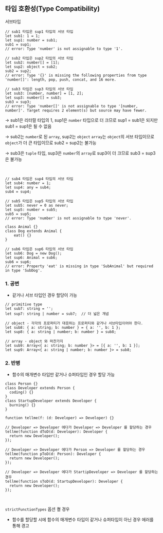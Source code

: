 ## 타입 호환성(Type Compatibility)

서브타입

```tsx
// sub1 타입은 sup1 타입의 서브 타입
let sub1: 1 = 1;
let sup1: number = sub1;
sub1 = sup1;
// error: Type 'number' is not assignable to type '1'.

// sub2 타입은 sup2 타입의 서브 타입
let sub2: number[] = [1];
let sup2: object = sub2;
sub2 = sup2;
// error: Type '{}' is missing the following properties from type 'number[]': length, pop, push, concat, and 16 more.

// sub3 타입은 sup3 타입의 서브 타입
let sub3: [number, number] = [1, 2];
let sup3: number[] = sub3;
sub3 = sup3;
// error: Type 'number[]' is not assignable to type '[number, number]'. Target requires 2 element(s) but source may have fewer.
```

→ sub1은 리터럴 타입의 1, sup1은 `number` 타입으로 더 크므로 sup1 = sub1은 되지만 sub1 = sup1은 될 수 없음

→ sub2는 `number`로 된 `array`, sup2는 `object`
    `array`는 `object`의 서브 타입이므로 `object`가 더 큰 타입이므로 sub2 = sup2는 불가능

→ sub3은 `tuple` 타입, sup3은 `number`의 `array`로 sup3이 더 크므로 sub3 = sup3은 불가능

<br/>

```tsx
// sub4 타입은 sup4 타입의 서브 타입
let sub4: number = 1;
let sup4: any = sub4;
sub4 = sup4;

// sub5 타입은 sup5 타입의 서브 타입
let sub5: never = 0 as never;
let sup5: number = sub5;
sub5 = sup5;
// error: Type 'number' is not assignable to type 'never'.

class Animal {}
class Dog extends Animal {
	eat() {}
}

// sub6 타입은 sup6 타입의 서브 타입
let sub6: Dog = new Dog();
let sup6: Animal = sub6;
sub6 = sup6;
// error: Property 'eat' is missing in type 'SubAnimal' but required in type 'SubDog'.
```

### 1. 공변
- 같거나 서브 타입인 경우 할당이 가능

```tsx
// primitive type
let sub7: string = '';
let sup7: string | number = sub7;  // 더 넓은 개념

// object - 각각의 프로퍼티가 대응하는 프로퍼티와 같거나 서브타입이어야 한다.
let sub8: { a: string; b: number } = { a: '', b: 1 };
let sup8: { a: string | number; b: number } = sub8;

// array - object 와 마찬가지
let sub9: Array<{ a: string; b: number }> = [{ a: '', b: 1 }];
let sup9: Array<{ a: string | number; b: number }> = sub8;
```

### 2. 반병
- 함수의 매개변수 타입만 같거나 슈퍼타입인 경우 할당 가능

```tsx
class Person {}
class Developer extends Person {
  coding() {}
}
class StartupDeveloper extends Developer {
  burning() {}
}

function tellme(f: (d: Developer) => Developer) {}

// Developer => Developer 에다가 Developer => Developer 를 할당하는 경우
tellme(function dToD(d: Developer): Developer {
  return new Developer();
});

// Developer => Developer 에다가 Person => Developer 를 할당하는 경우
tellme(function pToD(d: Person): Developer {
  return new Developer();
});

// Developer => Developer 에다가 StartipDeveloper => Developer 를 할당하는 경우
tellme(function sToD(d: StartupDeveloper): Developer {
  return new Developer();
});
```

<br/>

`strictFunctionTypes` 옵션 켤 경우

- 함수를 할당할 시에 함수의 매개변수 타입이 같거나 슈퍼타입이 아닌 경우 에러를 통해 경고